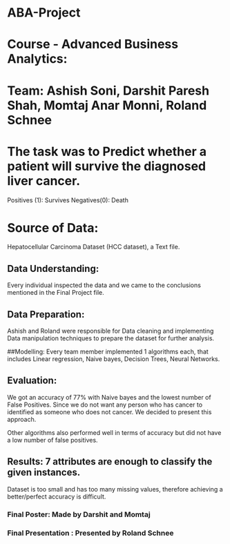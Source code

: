 # ABA-Project

# Course - Advanced Business Analytics:

# Team: Ashish Soni, Darshit Paresh Shah, Momtaj Anar Monni, Roland Schnee


# The task was to Predict whether a patient will survive the diagnosed liver cancer.
Positives (1): Survives
Negatives(0): Death


# Source of Data:  
Hepatocellular Carcinoma Dataset (HCC dataset), a Text file.

## Data Understanding: 
Every individual inspected the data and we came to the conclusions mentioned in the Final Project file.

## Data Preparation: 
Ashish and Roland were responsible for Data cleaning and implementing Data manipulation techniques to prepare the dataset for further analysis.

##Modelling: 
Every team member implemented 1 algorithms each, that includes Linear regression, Naive bayes, Decision Trees, Neural Networks.


## Evaluation: 
We got an accuracy of 77% with Naive bayes and the lowest number of False Positives.
Since we do not want any person who has cancer to identified as someone who does not cancer. 
We decided to present this approach.

Other algorithms also performed well in terms of accuracy but did not have a low number of false positives.

## Results: 7 attributes are enough to classify the given instances.
Dataset is too small and has too many missing values, therefore achieving a better/perfect accuracy is difficult. 

### Final Poster: Made by Darshit and Momtaj

### Final Presentation : Presented by Roland Schnee










